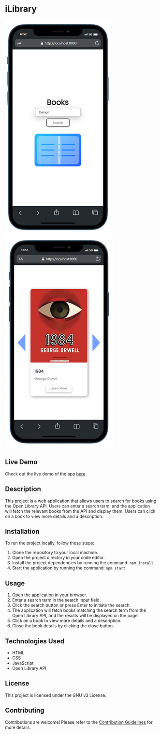 # iLibrary

![iLibrary Screenshot](./src/img/Book-app-loading.png)
![iLibrary Screenshot](./src/img/Book-app-show-books.png)

## Live Demo

Check out the live demo of the app [here](https://tonylig.github.io/Progetto-JavaScript-Advanced-Antonio-Liguori/).

## Description

This project is a web application that allows users to search for books using the Open Library API. Users can enter a search term, and the application will fetch the relevant books from the API and display them. Users can click on a book to view more details and a description.

## Installation

To run the project locally, follow these steps:

1. Clone the repository to your local machine.
2. Open the project directory in your code editor.
3. Install the project dependencies by running the command: `npm install`.
4. Start the application by running the command: `npm start`.

## Usage

1. Open the application in your browser.
2. Enter a search term in the search input field.
3. Click the search button or press Enter to initiate the search.
4. The application will fetch books matching the search term from the Open Library API, and the results will be displayed on the page.
5. Click on a book to view more details and a description.
6. Close the book details by clicking the close button.

## Technologies Used

- HTML
- CSS
- JavaScript
- Open Library API

## License

This project is licensed under the GNU v3 License.

## Contributing

Contributions are welcome! Please refer to the [Contribution Guidelines](CONTRIBUTING.md) for more details.

